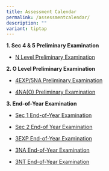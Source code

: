 ```yaml
---
title: Assessment Calendar
permalink: /assessmentcalendar/
description: ""
variant: tiptap
---
```

<p><strong>1. Sec 4 &amp; 5 Preliminary Examination</strong>
</p>
<ul data-tight="true" class="tight">
<li>
<p><a href="https://drive.google.com/file/d/1OVr2PQpCzMj2UBFrwKje_-YskY-yGJns/view?usp=sharing" rel="noopener noreferrer nofollow" target="_blank">N Level Preliminary Examination</a>
</p>
</li>
</ul>
<p><strong>2. O Level Preliminary Examination</strong>
</p>
<ul data-tight="true" class="tight">
<li>
<p><a href="https://drive.google.com/file/d/1S57JHuzN-BGhipeKi_Dgc3jfBePQLjw-/view?usp=sharing" rel="noopener noreferrer nofollow" target="_blank">4EXP/5NA Preliminary Examination</a>
</p>
</li>
<li>
<p><a href="https://drive.google.com/file/d/1Pj80HcvcytgEvBVCWrEJeEudmJ7XcW8t/view?usp=sharing" rel="noopener noreferrer nofollow" target="_blank">4NA(O) Preliminary Examination</a>
</p>
</li>
</ul>
<p><strong>3. End-of-Year Examination</strong>
</p>
<ul data-tight="true" class="tight">
<li>
<p><a href="https://drive.google.com/file/d/1Jkq9matvQqQMSXt4sp0n3oTWIdLTwoNQ/view?usp=sharing" rel="noopener nofollow" target="_blank">Sec 1 End-of-Year Examination</a>
</p>
</li>
<li>
<p><a href="https://drive.google.com/file/d/1DZeAS1754UB3daH-xx-4lqotOu2nZxky/view?usp=drive_link" rel="noopener nofollow" target="_blank">Sec 2 End-of Year Examination</a>
</p>
</li>
<li>
<p><a href="https://drive.google.com/file/d/1nPVTAYup_3EQ51KPOrPyArDFrRXKeCSp/view?usp=sharing" rel="noopener nofollow" target="_blank">3EXP End-of-Year Examination</a>
</p>
</li>
<li>
<p><a href="https://drive.google.com/file/d/1_ZzsJ1vyt_YH7QeWBYrggOP69pUVx8ky/view?usp=sharing" rel="noopener nofollow" target="_blank">3NA End-of-Year Examination</a>
</p>
</li>
<li>
<p><a href="https://drive.google.com/file/d/1l4N5aXTt52P2sZE4oIa_6xYOmSO5Jb-z/view?usp=sharing" rel="noopener nofollow" target="_blank">3NT End-of-Year Examination</a>
</p>
</li>
</ul>
<p></p>
